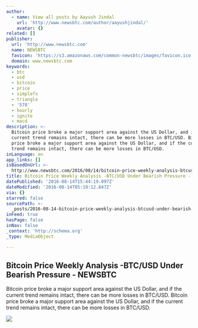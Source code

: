 ```yaml
---
author:
  - name: View all posts by Aayush Jindal
    url: 'http://www.newsbtc.com/author/aayushjindal/'
    avatar: {}
related: []
publisher:
  url: 'http://www.newsbtc.com'
  name: NEWSBTC
  favicon: 'https://s3.amazonaws.com/common-newsbtc/images/favicon.ico'
  domain: www.newsbtc.com
keywords:
  - btc
  - usd
  - bitcoin
  - price
  - simplefx
  - triangle
  - '578'
  - hourly
  - ignite
  - macd
description: >-
  Bitcoin price broke a major support area against the US Dollar, and if the
  current trend remains intact, there can be more losses in BTC/USD. Bitcoin
  price broke a major support area against the US Dollar, and if the current
  trend remains intact, there can be more losses in BTC/USD.
inLanguage: en
app_links: []
isBasedOnUrl: >-
  http://www.newsbtc.com/2016/08/14/bitcoin-price-weekly-analysis-btcusd-bearish-pressure/
title: Bitcoin Price Weekly Analysis -BTC/USD Under Bearish Pressure - NEWSBTC
datePublished: '2016-08-14T15:44:19.097Z'
dateModified: '2016-08-14T05:19:12.847Z'
via: {}
starred: false
sourcePath: >-
  _posts/2016-08-14-bitcoin-price-weekly-analysis-btcusd-under-bearish-pressur.md
inFeed: true
hasPage: false
inNav: false
_context: 'http://schema.org'
_type: MediaObject

---
```

<article style=""><h1>Bitcoin Price Weekly Analysis -BTC/USD Under Bearish Pressure - NEWSBTC</h1><p>Bitcoin price broke a major support area against the US Dollar, and if the current trend remains intact, there can be more losses in BTC/USD. Bitcoin price broke a major support area against the US Dollar, and if the current trend remains intact, there can be more losses in BTC/USD.</p><img src="http://s3.amazonaws.com/main-newsbtc-images/2016/08/14052042/Bitcoin3.png" /></article>
